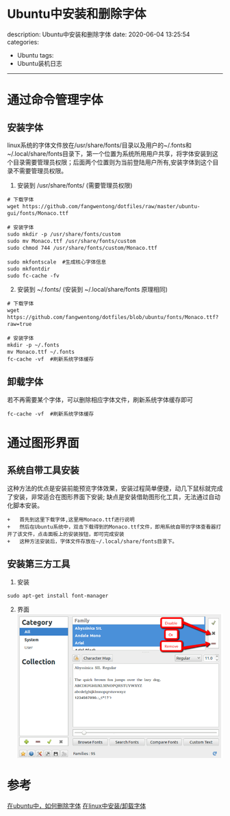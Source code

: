 #   Ubuntu中安装和删除字体
description: Ubuntu中安装和删除字体
date: 2020-06-04 13:25:54
categories:
- Ubuntu
tags:
- Ubuntu装机日志
---
#	通过命令管理字体

##  安装字体
linux系统的字体文件放在/usr/share/fonts/目录以及用户的~/.fonts和~/.local/share/fonts目录下，第一个位置为系统所用用户共享，将字体安装到这个目录需要管理员权限；后面两个位置则为当前登陆用户所有,安装字体到这个目录不需要管理员权限。

1.	安装到 /usr/share/fonts/ (需要管理员权限)
```
# 下载字体
wget https://github.com/fangwentong/dotfiles/raw/master/ubuntu-gui/fonts/Monaco.ttf

# 安装字体
sudo mkdir -p /usr/share/fonts/custom
sudo mv Monaco.ttf /usr/share/fonts/custom
sudo chmod 744 /usr/share/fonts/custom/Monaco.ttf

sudo mkfontscale  #生成核心字体信息
sudo mkfontdir
sudo fc-cache -fv
```

2.	安装到 ~/.fonts/ (安装到 ~/.local/share/fonts 原理相同)
```
# 下载字体
wget https://github.com/fangwentong/dotfiles/blob/ubuntu/fonts/Monaco.ttf?raw=true

# 安装字体
mkdir -p ~/.fonts
mv Monaco.ttf ~/.fonts
fc-cache -vf  #刷新系统字体缓存
```

##	卸载字体

若不再需要某个字体，可以删除相应字体文件，刷新系统字体缓存即可
```
fc-cache -vf  #刷新系统字体缓存
```

#   通过图形界面

##  系统自带工具安装
这种方法的优点是安装前能预览字体效果，安装过程简单便捷，动几下鼠标就完成了安装，非常适合在图形界面下安装; 缺点是安装借助图形化工具，无法通过自动化脚本安装。
```
+   首先到这里下载字体,这里用Monaco.ttf进行说明
+   然后在Ubuntu系统中，双击下载得到的Monaco.ttf文件，即用系统自带的字体查看器打开了该文件，点击面板上的安装按钮，即可完成安装
+   这种方法安装后，字体文件存放在~/.local/share/fonts目录下。
```

##  安装第三方工具
1.  安装
```
sudo apt-get install font-manager
```

2.  界面
![](../images/2020/06/20200604003.png)


#   参考
[在ubuntu中，如何删除字体](https://www.kutu66.com/ubuntu/article_165241)
[在linux中安装/卸载字体](https://blog.wentong.me/2014/05/add-fonts-to-your-linux/)
